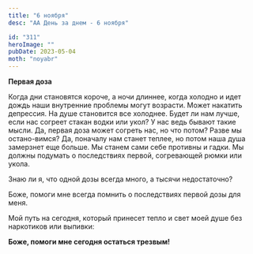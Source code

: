 ```yaml
---
title: "6 ноября"
desc: "АА День за днем - 6 ноября"

id: "311"
heroImage: ""
pubDate: 2023-05-04
moth: "noyabr"
---
```


**Первая доза**

Когда дни становятся короче, а ночи длиннее, когда холодно и идет дождь наши
внутренние проблемы могут возрасти. Может накатить депрессия. На душе
становится все холоднее. Будет ли нам лучше, если нас согреет стакан водки или
укол? У нас ведь бывают такие мысли. Да, первая доза может согреть нас, но что
потом? Разве мы остано-вимся? Да, поначалу нам станет теплее, но потом наша
душа замерзнет еще больше. Мы станем сами себе противны и гадки. Мы должны
подумать о последствиях первой, согревающей рюмки или укола.

Знаю ли я, что одной дозы всегда много, а тысячи недостаточно?

Боже, помоги мне всегда помнить о последствиях первой дозы для меня.

Мой путь на сегодня, который принесет тепло и свет моей душе без наркотиков
или выпивки:

**Боже, помоги мне сегодня остаться трезвым!**
